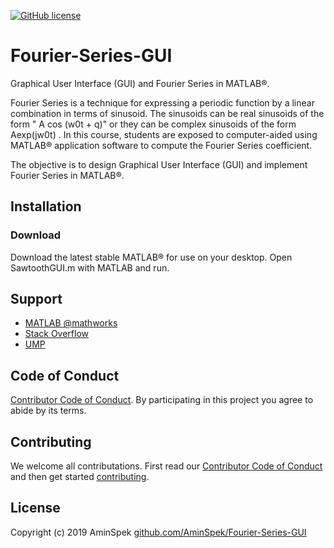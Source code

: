 [![GitHub license](https://img.shields.io/github/license/AminSpek/Fourier-Series-GUI.svg?style=plastic)](https://github.com/AminSpek/Fourier-Series-GUI/blob/master/LICENSE)

# Fourier-Series-GUI
Graphical User Interface (GUI) and Fourier Series in MATLAB®.

Fourier Series is a technique for expressing a periodic function by a linear combination in terms of sinusoid. The sinusoids can be real sinusoids of the form " A cos (w0t + q)" or they can be complex sinusoids of the form Aexp(jw0t) . In this course, students are exposed to computer-aided using MATLAB® application software to compute the Fourier Series coefficient.

The objective is to design Graphical User Interface (GUI) and implement Fourier Series in MATLAB®.

## Installation

### Download
Download the latest stable MATLAB® for use on your desktop.
Open SawtoothGUI.m with MATLAB and run.


## Support

- [MATLAB @mathworks](https://www.mathworks.com/help/signal/ref/sawtooth.html)
- [Stack Overflow](https://stackoverflow.com/questions/tagged/matlab)
- [UMP](https://www.ump.edu.my)


## Code of Conduct

[Contributor Code of Conduct][CODE_OF_CONDUCT]. By participating in this project you agree to abide by its terms.

## Contributing

We welcome all contributations. First read our [Contributor Code of Conduct][CODE_OF_CONDUCT] and then get started [contributing][CONTRIBUTING].

## License

Copyright (c) 2019 AminSpek [github.com/AminSpek/Fourier-Series-GUI][github]



[release]: https://github.com/AminSpek/Fourier-Series-GUI
[website]: https://github.com/AminSpek/Fourier-Series-GUI
[github]: https://github.com/AminSpek/Fourier-Series-GUI
[USAGE]: ./USAGE.md
[CHANGELOG]: ./CHANGELOG.md
[CODE_OF_CONDUCT]: ./CODE_OF_CONDUCT.md
[CONTRIBUTING]: ./CONTRIBUTING.md
